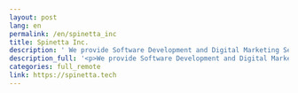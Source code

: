 ```yaml
---
layout: post
lang: en
permalink: /en/spinetta_inc
title: Spinetta Inc.
description: ' We provide Software Development and Digital Marketing Services in Fukuoka. '
description_full: '<p>We provide Software Development and Digital Marketing Services in Fukuoka.</p>'
categories: full_remote
link: https://spinetta.tech
---
```

